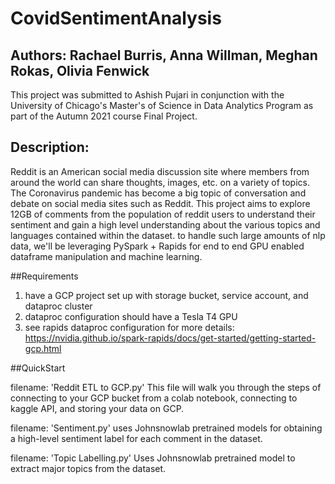 # CovidSentimentAnalysis

## Authors: Rachael Burris, Anna Willman, Meghan Rokas, Olivia Fenwick

This project was submitted to Ashish Pujari in conjunction with the University of Chicago's Master's of Science in Data Analytics Program as part of the Autumn 2021 course Final Project.

## Description:

Reddit is an American social media discussion site where members from around the world can share thoughts, images, etc. on a variety of topics. The Coronavirus pandemic has become a big topic of conversation and debate on social media sites such as Reddit. This project aims to explore  12GB of comments from the population of reddit users to understand their sentiment and gain a high level understanding about the various topics and languages contained within the dataset. to handle such large amounts of nlp data, we'll be leveraging PySpark + Rapids for end to end GPU enabled dataframe manipulation and machine learning.

##Requirements

1. have a GCP project set up with storage bucket, service account, and dataproc cluster
2. dataproc configuration should have a Tesla T4 GPU
3. see rapids dataproc configuration for more details: https://nvidia.github.io/spark-rapids/docs/get-started/getting-started-gcp.html

##QuickStart

filename: 'Reddit ETL to GCP.py'
This file will walk you through the steps of connecting to your GCP bucket from a colab notebook, connecting to kaggle API, and storing your data on GCP.

filename: 'Sentiment.py'
uses Johnsnowlab pretrained models for obtaining a high-level sentiment label for each comment in the dataset.

filename: 'Topic Labelling.py'
Uses Johnsnowlab pretrained model to extract major topics from the dataset.



